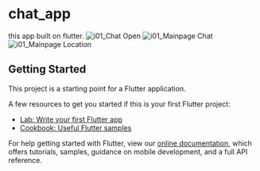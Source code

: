 # chat_app

this app built on flutter. 
![i01_Chat Open](https://user-images.githubusercontent.com/61588132/138550899-ea3116a8-fe92-444f-b24b-94ec2078f451.png)
![i01_Mainpage Chat](https://user-images.githubusercontent.com/61588132/138550914-f44fcc2a-8cda-4827-8e9b-e37f20a94319.png)
![i01_Mainpage Location](https://user-images.githubusercontent.com/61588132/138550921-9d077ed7-1550-4e66-8c86-4c9575147489.png)

## Getting Started

This project is a starting point for a Flutter application.

A few resources to get you started if this is your first Flutter project:

- [Lab: Write your first Flutter app](https://flutter.dev/docs/get-started/codelab)
- [Cookbook: Useful Flutter samples](https://flutter.dev/docs/cookbook)

For help getting started with Flutter, view our
[online documentation](https://flutter.dev/docs), which offers tutorials,
samples, guidance on mobile development, and a full API reference.

